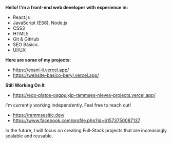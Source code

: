 **Hello! I'm a front-end web developer with experience in:**
  -  React.js
  -  JavaScript (ES6), Node.js
  -  CSS3
  -  HTML5
  -  Git & GitHub
  -  SEO Básico.
  -  UI/UX

**Here are some of my projects:**
  -  https://exani-ii.vercel.app/
  -  https://website-basico-beryl.vercel.app/

**Still Working On It**
  -  https://eco-platos-osgpujxjp-rammses-nieves-projects.vercel.app/

I'm currently working independently. Feel free to reach out!
  -  https://rammsesitic.dev/
  -  https://www.facebook.com/profile.php?id=61573750087137

In the future, I will focus on creating Full-Stack 
projects that are increasingly scalable and reusable.

